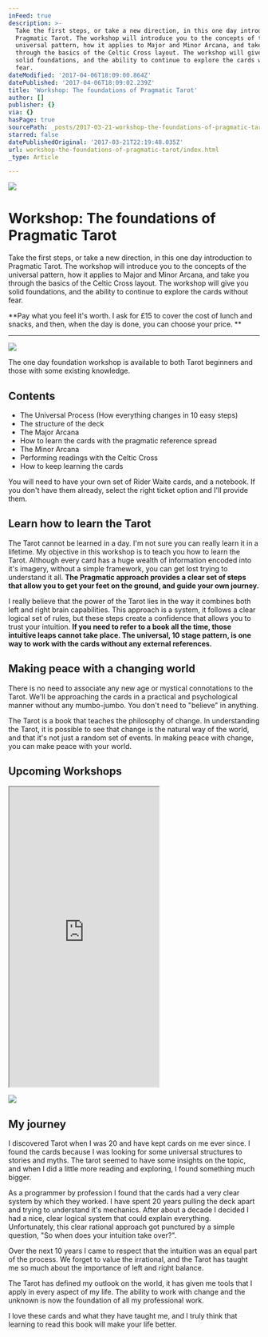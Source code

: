 ```yaml
---
inFeed: true
description: >-
  Take the first steps, or take a new direction, in this one day introduction to
  Pragmatic Tarot. The workshop will introduce you to the concepts of the
  universal pattern, how it applies to Major and Minor Arcana, and take you
  through the basics of the Celtic Cross layout. The workshop will give you
  solid foundations, and the ability to continue to explore the cards without
  fear.
dateModified: '2017-04-06T18:09:00.864Z'
datePublished: '2017-04-06T18:09:02.239Z'
title: 'Workshop: The foundations of Pragmatic Tarot'
author: []
publisher: {}
via: {}
hasPage: true
sourcePath: _posts/2017-03-21-workshop-the-foundations-of-pragmatic-tarot.md
starred: false
datePublishedOriginal: '2017-03-21T22:19:48.035Z'
url: workshop-the-foundations-of-pragmatic-tarot/index.html
_type: Article

---
```

![](https://the-grid-user-content.s3-us-west-2.amazonaws.com/a5defa0f-d362-4e40-9ff3-117d1c1bddfc.jpg)

# Workshop: The foundations of Pragmatic Tarot

Take the first steps, or take a new direction, in this one day introduction to Pragmatic Tarot. The workshop will introduce you to the concepts of the universal pattern, how it applies to Major and Minor Arcana, and take you through the basics of the Celtic Cross layout. The workshop will give you solid foundations, and the ability to continue to explore the cards without fear.

**Pay what you feel it's worth. I ask for £15 to cover the cost of lunch and snacks, and then, when the day is done, you can choose your price. **

---

![](https://the-grid-user-content.s3-us-west-2.amazonaws.com/6fbe4700-f5e2-4102-99c5-46ef53e32061.jpg)

The one day foundation workshop is available to both Tarot beginners and those with some existing knowledge.

## Contents

* The Universal Process (How everything changes in 10 easy steps)
* The structure of the deck
* The Major Arcana
* How to learn the cards with the pragmatic reference spread
* The Minor Arcana
* Performing readings with the Celtic Cross
* How to keep learning the cards

You will need to have your own set of Rider Waite cards, and a notebook. If you don't have them already, select the right ticket option and I'll provide them.

## Learn how to learn the Tarot

The Tarot cannot be learned in a day. I'm not sure you can really learn it in a lifetime. My objective in this workshop is to teach you how to learn the Tarot. Although every card has a huge wealth of information encoded into it's imagery, without a simple framework, you can get lost trying to understand it all. **The Pragmatic approach provides a clear set of steps that allow you to get your feet on the ground, and guide your own journey.**

I really believe that the power of the Tarot lies in the way it combines both left and right brain capabilities. This approach is a system, it follows a clear logical set of rules, but these steps create a confidence that allows you to trust your intuition. **If you need to refer to a book all the time, those intuitive leaps cannot take place. The universal, 10 stage pattern, is one way to work with the cards without any external references.**

## Making peace with a changing world

There is no need to associate any new age or mystical connotations to the Tarot. We'll be approaching the cards in a practical and psychological manner without any mumbo-jumbo. You don't need to "believe" in anything.

The Tarot is a book that teaches the philosophy of change. In understanding the Tarot, it is possible to see that change is the natural way of the world, and that it's not just a random set of events. In making peace with change, you can make peace with your world.

## Upcoming Workshops

<iframe src="https://the-grid.github.io/ed-userhtml/?g=eJx9UNFOwzAM_BXLEjwx2m5MTO0yxBu_kaVuZzVLKtfrNr6etBsgXniJ7HPOd77t0NsAXBvcx9jhbptNwG5b8wiDXj0ZPHOth7LI84cKlC66sJ7bUHpqtEoEbsQeCQZxBrOMRgq6F1Z6dvH51GXKriMdFolIEqx_oyS2WuUvxeY1L5arR6HGkLpOEeZN-yg1icEc4UDcHtTgepOa2YbByQfCmFw6un36LY9WWg4_rG_gzkz94CR6z6E1aE8aEaz38axiQ1oiFNzVoMqJphxud_1JoolBF409sr-WH-RHSsfZJ3gXtr6CeTrwJ5XFsr9U0Nu6TlIpuf4COawn7GaonOf_5grJQVK-v1_sso2D" height="600" style=""></iframe>

![](https://the-grid-user-content.s3-us-west-2.amazonaws.com/b5cbe728-5b53-400b-869d-68c18d08cf3f.jpg)

## My journey

I discovered Tarot when I was 20 and have kept cards on me ever since. I found the cards because I was looking for some universal structures to stories and myths. The tarot seemed to have some insights on the topic, and when I did a little more reading and exploring, I found something much bigger.

As a programmer by profession I found that the cards had a very clear system by which they worked. I have spent 20 years pulling the deck apart and trying to understand it's mechanics. After about a decade I decided I had a nice, clear logical system that could explain everything. Unfortunately, this clear rational approach got punctured by a simple question, "So when does your intuition take over?".

Over the next 10 years I came to respect that the intuition was an equal part of the process. We forget to value the irrational, and the Tarot has taught me so much about the importance of left and right balance.

The Tarot has defined my outlook on the world, it has given me tools that I apply in every aspect of my life. The ability to work with change and the unknown is now the foundation of all my professional work.

I love these cards and what they have taught me, and I truly think that learning to read this book will make your life better.